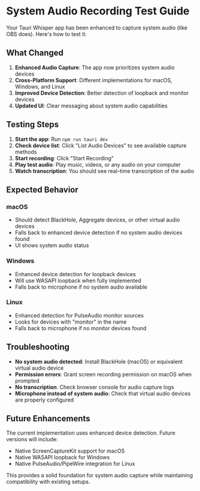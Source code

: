 # System Audio Recording Test Guide

Your Tauri Whisper app has been enhanced to capture system audio (like OBS does). Here's how to test it:

## What Changed

1. **Enhanced Audio Capture**: The app now prioritizes system audio devices
2. **Cross-Platform Support**: Different implementations for macOS, Windows, and Linux
3. **Improved Device Detection**: Better detection of loopback and monitor devices
4. **Updated UI**: Clear messaging about system audio capabilities

## Testing Steps

1. **Start the app**: Run `npm run tauri dev`
2. **Check device list**: Click "List Audio Devices" to see available capture methods
3. **Start recording**: Click "Start Recording"
4. **Play test audio**: Play music, videos, or any audio on your computer
5. **Watch transcription**: You should see real-time transcription of the audio

## Expected Behavior

### macOS

- Should detect BlackHole, Aggregate devices, or other virtual audio devices
- Falls back to enhanced device detection if no system audio devices found
- UI shows system audio status

### Windows

- Enhanced device detection for loopback devices
- Will use WASAPI loopback when fully implemented
- Falls back to microphone if no system audio available

### Linux

- Enhanced detection for PulseAudio monitor sources
- Looks for devices with "monitor" in the name
- Falls back to microphone if no monitor devices found

## Troubleshooting

- **No system audio detected**: Install BlackHole (macOS) or equivalent virtual audio device
- **Permission errors**: Grant screen recording permission on macOS when prompted
- **No transcription**: Check browser console for audio capture logs
- **Microphone instead of system audio**: Check that virtual audio devices are properly configured

## Future Enhancements

The current implementation uses enhanced device detection. Future versions will include:

- Native ScreenCaptureKit support for macOS
- Native WASAPI loopback for Windows
- Native PulseAudio/PipeWire integration for Linux

This provides a solid foundation for system audio capture while maintaining compatibility with existing setups.
